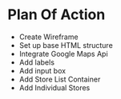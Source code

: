 # Plan Of Action

- Create Wireframe
- Set up base HTML structure
- Integrate Google Maps Api
- Add labels
- Add input box
- Add Store List Container
- Add Individual Stores
